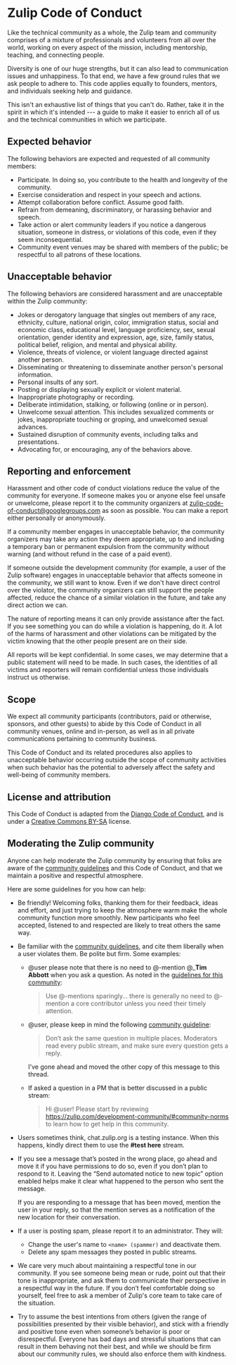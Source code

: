 # Zulip Code of Conduct

Like the technical community as a whole, the Zulip team and community comprises of a mixture of professionals and volunteers from all over the
world, working on every aspect of the mission, including mentorship,
teaching, and connecting people.

Diversity is one of our huge strengths, but it can also lead to
communication issues and unhappiness. To that end, we have a few ground
rules that we ask people to adhere to. This code applies equally to
founders, mentors, and individuals seeking help and guidance.

This isn't an exhaustive list of things that you can't do. Rather, take it
in the spirit in which it's intended --- a guide to make it easier to enrich
all of us and the technical communities in which we participate.

## Expected behavior

The following behaviors are expected and requested of all community members:

- Participate. In doing so, you contribute to the health and longevity of
  the community.
- Exercise consideration and respect in your speech and actions.
- Attempt collaboration before conflict. Assume good faith.
- Refrain from demeaning, discriminatory, or harassing behavior and speech.
- Take action or alert community leaders if you notice a dangerous
  situation, someone in distress, or violations of this code, even if they
  seem inconsequential.
- Community event venues may be shared with members of the public; be
  respectful to all patrons of these locations.

## Unacceptable behavior

The following behaviors are considered harassment and are unacceptable
within the Zulip community:

- Jokes or derogatory language that singles out members of any race,
  ethnicity, culture, national origin, color, immigration status, social and
  economic class, educational level, language proficiency, sex, sexual
  orientation, gender identity and expression, age, size, family status,
  political belief, religion, and mental and physical ability.
- Violence, threats of violence, or violent language directed against
  another person.
- Disseminating or threatening to disseminate another person's personal
  information.
- Personal insults of any sort.
- Posting or displaying sexually explicit or violent material.
- Inappropriate photography or recording.
- Deliberate intimidation, stalking, or following (online or in person).
- Unwelcome sexual attention. This includes sexualized comments or jokes,
  inappropriate touching or groping, and unwelcomed sexual advances.
- Sustained disruption of community events, including talks and
  presentations.
- Advocating for, or encouraging, any of the behaviors above.

## Reporting and enforcement

Harassment and other code of conduct violations reduce the value of the
community for everyone. If someone makes you or anyone else feel unsafe or
unwelcome, please report it to the community organizers at
zulip-code-of-conduct@googlegroups.com as soon as possible. You can make a
report either personally or anonymously.

If a community member engages in unacceptable behavior, the community
organizers may take any action they deem appropriate, up to and including a
temporary ban or permanent expulsion from the community without warning (and
without refund in the case of a paid event).

If someone outside the development community (for example, a user of the Zulip
software) engages in unacceptable behavior that affects someone in the
community, we still want to know. Even if we don't have direct control over
the violator, the community organizers can still support the people
affected, reduce the chance of a similar violation in the future, and take
any direct action we can.

The nature of reporting means it can only provide assistance after the fact. If you see
something you can do while a violation is happening, do it. A lot of the
harms of harassment and other violations can be mitigated by the victim
knowing that the other people present are on their side.

All reports will be kept confidential. In some cases, we may determine that a
public statement will need to be made. In such cases, the identities of all
victims and reporters will remain confidential unless those individuals
instruct us otherwise.

## Scope

We expect all community participants (contributors, paid or otherwise,
sponsors, and other guests) to abide by this Code of Conduct in all
community venues, online and in-person, as well as in all private
communications pertaining to community business.

This Code of Conduct and its related procedures also applies to unacceptable
behavior occurring outside the scope of community activities when such
behavior has the potential to adversely affect the safety and well-being of
community members.

## License and attribution

This Code of Conduct is adapted from the
[Django Code of Conduct](https://www.djangoproject.com/conduct/), and is
under a
[Creative Commons BY-SA](https://creativecommons.org/licenses/by-sa/4.0/)
license.

## Moderating the Zulip community

Anyone can help moderate the Zulip community by ensuring that folks are
aware of the [community guidelines](https://zulip.com/development-community/)
and this Code of Conduct, and that we maintain a positive and respectful
atmosphere.

Here are some guidelines for you how can help:

- Be friendly! Welcoming folks, thanking them for their feedback, ideas and effort,
  and just trying to keep the atmosphere warm make the whole community function
  more smoothly. New participants who feel accepted, listened to and respected
  are likely to treat others the same way.

- Be familiar with the [community
  guidelines](https://zulip.com/development-community/), and cite them liberally
  when a user violates them. Be polite but firm. Some examples:

  - @user please note that there is no need to @-mention @\_**Tim Abbott** when
    you ask a question. As noted in the [guidelines for this
    community](https://zulip.com/development-community/):

    > Use @-mentions sparingly… there is generally no need to @-mention a
    > core contributor unless you need their timely attention.

  - @user, please keep in mind the following [community
    guideline](https://zulip.com/development-community/):

    > Don’t ask the same question in multiple places. Moderators read every
    > public stream, and make sure every question gets a reply.

    I’ve gone ahead and moved the other copy of this message to this thread.

  - If asked a question in a PM that is better discussed in a public stream:
    > Hi @user! Please start by reviewing
    > https://zulip.com/development-community/#community-norms to learn how to
    > get help in this community.

- Users sometimes think, chat.zulip.org is a testing instance. When this happens,
  kindly direct them to use the **#test here** stream.

- If you see a message that’s posted in the wrong place, go ahead and move it if
  you have permissions to do so, even if you don’t plan to respond to it.
  Leaving the “Send automated notice to new topic” option enabled helps make it
  clear what happened to the person who sent the message.

  If you are responding to a message that has been moved, mention the user in your
  reply, so that the mention serves as a notification of the new location for
  their conversation.

- If a user is posting spam, please report it to an administrator. They will:

  - Change the user's name to `<name> (spammer)` and deactivate them.
  - Delete any spam messages they posted in public streams.

- We care very much about maintaining a respectful tone in our community. If you
  see someone being mean or rude, point out that their tone is inappropriate,
  and ask them to communicate their perspective in a respectful way in the
  future. If you don’t feel comfortable doing so yourself, feel free to ask a
  member of Zulip's core team to take care of the situation.

- Try to assume the best intentions from others (given the range of
  possibilities presented by their visible behavior), and stick with a friendly
  and positive tone even when someone’s behavior is poor or disrespectful.
  Everyone has bad days and stressful situations that can result in them
  behaving not their best, and while we should be firm about our community
  rules, we should also enforce them with kindness.

